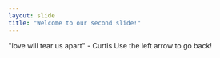 ```yaml
---
layout: slide
title: "Welcome to our second slide!"
---
```

"love will tear us apart" - Curtis
Use the left arrow to go back!
